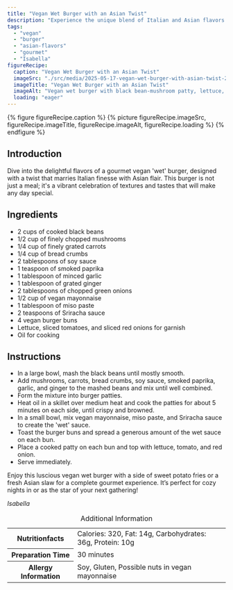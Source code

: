 ```yaml
---
title: "Vegan Wet Burger with an Asian Twist"
description: "Experience the unique blend of Italian and Asian flavors with this gourmet vegan wet burger. Perfect for a special day, it's a delightful treat!"
tags:
  - "vegan"
  - "burger"
  - "asian-flavors"
  - "gourmet"
  - "Isabella"
figureRecipe: 
  caption: "Vegan Wet Burger with an Asian Twist"
  imageSrc: "./src/media/2025-05-17-vegan-wet-burger-with-asian-twist-2437.png"
  imageTitle: "Vegan Wet Burger with an Asian Twist"
  imageAlt: "Vegan wet burger with black bean-mushroom patty, lettuce, tomato, onion, and creamy sauce, served with sweet potato fries and Asian slaw."
  loading: "eager"
---
```


{% figure figureRecipe.caption %}
{% picture figureRecipe.imageSrc, figureRecipe.imageTitle, figureRecipe.imageAlt, figureRecipe.loading %}
{% endfigure %}

## Introduction

Dive into the delightful flavors of a gourmet vegan 'wet' burger, designed with a twist that marries Italian finesse with Asian flair. This burger is not just a meal; it's a vibrant celebration of textures and tastes that will make any day special.

## Ingredients

- 2 cups of cooked black beans
- 1/2 cup of finely chopped mushrooms
- 1/4 cup of finely grated carrots
- 1/4 cup of bread crumbs
- 2 tablespoons of soy sauce
- 1 teaspoon of smoked paprika
- 1 tablespoon of minced garlic
- 1 tablespoon of grated ginger
- 2 tablespoons of chopped green onions
- 1/2 cup of vegan mayonnaise
- 1 tablespoon of miso paste
- 2 teaspoons of Sriracha sauce
- 4 vegan burger buns
- Lettuce, sliced tomatoes, and sliced red onions for garnish
- Oil for cooking

## Instructions

- In a large bowl, mash the black beans until mostly smooth.
- Add mushrooms, carrots, bread crumbs, soy sauce, smoked paprika, garlic, and ginger to the mashed beans and mix until well combined.
- Form the mixture into burger patties.
- Heat oil in a skillet over medium heat and cook the patties for about 5 minutes on each side, until crispy and browned.
- In a small bowl, mix vegan mayonnaise, miso paste, and Sriracha sauce to create the 'wet' sauce.
- Toast the burger buns and spread a generous amount of the wet sauce on each bun.
- Place a cooked patty on each bun and top with lettuce, tomato, and red onion.
- Serve immediately.

Enjoy this luscious vegan wet burger with a side of sweet potato fries or a fresh Asian slaw for a complete gourmet experience. It’s perfect for cozy nights in or as the star of your next gathering!

*Isabella*

<table><caption class='sr-only'>Additional Information</caption><tr><th>Nutritionfacts</th><td>Calories: 320, Fat: 14g, Carbohydrates: 36g, Protein: 10g&nbsp;</td></tr><tr><th>Preparation Time</th><td>30 minutes&nbsp;</td></tr><tr><th>Allergy Information</th><td>Soy, Gluten, Possible nuts in vegan mayonnaise&nbsp;</td></tr></table>

